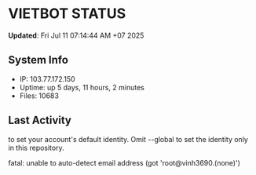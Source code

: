 # VIETBOT STATUS
**Updated**: Fri Jul 11 07:14:44 AM +07 2025

## System Info
- IP: 103.77.172.150
- Uptime: up 5 days, 11 hours, 2 minutes
- Files: 10683

## Last Activity

to set your account's default identity.
Omit --global to set the identity only in this repository.

fatal: unable to auto-detect email address (got 'root@vinh3690.(none)')
